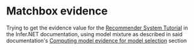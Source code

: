 # Matchbox evidence
Trying to get the evidence value for the [Recommender System Tutorial](https://dotnet.github.io/infer/userguide/Recommender%20System.html) in the Infer.NET documentation, using model mixture as described in said documentation's [Computing model evidence for model selection](https://dotnet.github.io/infer/userguide/Computing%20model%20evidence%20for%20model%20selection.html) section